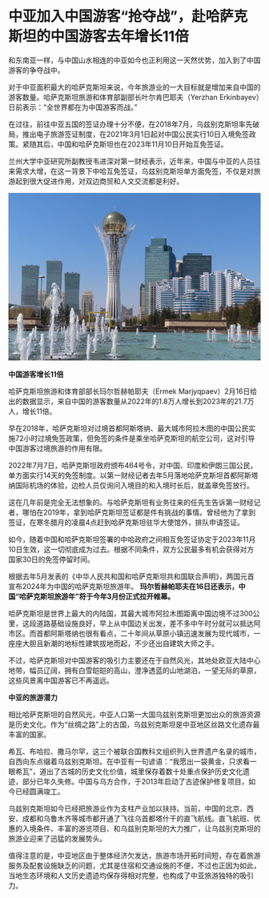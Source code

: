 # 中亚加入中国游客“抢夺战”，赴哈萨克斯坦的中国游客去年增长11倍

和东南亚一样，与中国山水相连的中亚如今也正利用这一天然优势，加入到了中国游客的争夺战中。

对于中亚面积最大的哈萨克斯坦来说，今年旅游业的一大目标就是增加来自中国的游客数量。哈萨克斯坦旅游和体育部副部长叶尔肯巴耶夫（Yerzhan
Erkinbayev）日前表示：“全世界都在为中国游客而战。”

在过往，前往中亚五国的签证办理十分不便，在2018年7月，乌兹别克斯坦率先破局，推出电子旅游签证制度，在2021年3月1日起对中国公民实行10日入境免签政策。紧随其后，中国和哈萨克斯坦也在2023年11月10日开始互免签证。

兰州大学中亚研究所副教授韦进深对第一财经表示，近年来，中国与中亚的人员往来需求大增，在这一背景下中哈互免签证，乌兹别克斯坦单方面免签，不仅是对旅游起到很大促进作用，对双边商贸和人文交流都是利好。

![678b0ad45e7ee23f0a41a438361a812f.jpg](https://raw.githubusercontent.com/qqhsx/qqnews_image/main/2024/02/20/中亚加入中国游客“抢夺战”，赴哈萨克斯坦的中国游客去年增长11倍/678b0ad45e7ee23f0a41a438361a812f.jpg)

**中国游客增长11倍**

哈萨克斯坦旅游和体育部部长玛尔哲赫帕耶夫（Ermek
Marjyqpaev）2月16日给出的数据显示，来自中国的游客数量从2022年的1.8万人增长到2023年的21.7万人，增长11倍。

早在2018年，哈萨克斯坦对过境首都阿斯塔纳、最大城市阿拉木图的中国公民实施72小时过境免签政策，但免签的条件是乘坐哈萨克斯坦的航空公司，这对引导中国游客过境旅游的作用有限。

2022年7月7日，哈萨克斯坦政府颁布464号令，对中国、印度和伊朗三国公民，单方面实行14天的免签制度。以第一财经记者去年5月落地哈萨克斯坦首都阿斯塔纳国际机场的体验，边检人员仅询问入境目的和入境时长后，就盖章免签放行。

这在几年前是完全无法想象的。与哈萨克斯坦有业务往来的任先生告诉第一财经记者，哪怕在2019年，拿到哈萨克斯坦签证都是件有挑战的事情。曾经他为了拿到签证，在寒冬腊月的凌晨4点赶到哈萨克斯坦驻华大使馆外，排队申请签证。

如今，随着中国和哈萨克斯坦签署的中哈政府之间相互免签证协定于2023年11月10日生效，这一切彻底成为过去。根据不同条件，双方公民最多有机会获得对方国家30日的免签停留时间。

根据去年5月发表的《中华人民共和国和哈萨克斯坦共和国联合声明》，两国元首宣布2024年为中国的哈萨克斯坦旅游年。
**玛尔哲赫帕耶夫在16日还表示，中国“哈萨克斯坦旅游年”将于今年3月份正式拉开帷幕。**

哈萨克斯坦是世界上最大的内陆国，其最大城市阿拉木图距离中国边境不过300公里，这段道路基础设施良好，早上从中国边关出发，差不多中午时分就可以抵达阿市区。而首都阿斯塔纳也很有看点，二十年间从草原小镇迅速发展为现代城市，一座座大胆且新潮的地标性建筑拔地而起，不少还出自建筑大师之手。

不过，哈萨克斯坦对中国游客的吸引力主要还在于自然风光，其地处欧亚大陆中心地带，幅员辽阔，拥有白雪皑皑的高山，澄净透蓝的山地湖泊，一望无际的草原，这些风景离中国游客已不再遥远。

**中亚的旅游潜力**

相比哈萨克斯坦的自然风光，中亚人口第一大国乌兹别克斯坦更加出众的旅游资源是历史文化。作为“丝绸之路”上的古国，乌兹别克斯坦是中亚地区丝路文化遗存最丰富的国家。

希瓦、布哈拉、撒马尔罕，这三个被联合国教科文组织列入世界遗产名录的城市，自西向东点缀着乌兹别克斯坦。在中亚有一句谚语：“我愿出一袋黄金，只求看一眼希瓦”，道出了古城的历史文化价值，城里保存着数十处重点保护历史文化遗迹，部分已年久失修。中国与乌方合作，于2013年启动了古迹保护修复项目，如今已经圆满竣工。

乌兹别克斯坦如今已经把旅游业作为支柱产业加以扶持。当前，中国的北京、西安、成都和乌鲁木齐等城市都开通了飞往乌首都塔什干的直飞航线。直飞航班、优惠的入境条件、丰富的游览项目、和乌兹别克斯坦的大力推广，让乌兹别克斯坦的旅游业迎来了迅猛的发展势头。

值得注意的是，中亚地区由于整体经济欠发达，旅游市场开拓时间短，存在着旅游服务及配套设施缺乏的问题，尤其是住宿和交通设施的不便，不过也正因为如此，当地生态环境和人文历史遗迹均保存得相对完整，也构成了中亚旅游独特的吸引力。

